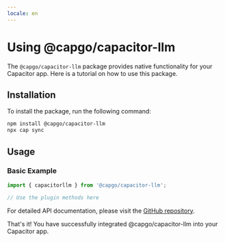 ```yaml
---
locale: en
---
```

# Using @capgo/capacitor-llm

The `@capgo/capacitor-llm` package provides native functionality for your Capacitor app. Here is a tutorial on how to use this package.

## Installation

To install the package, run the following command:

```bash
npm install @capgo/capacitor-llm
npx cap sync
```

## Usage

### Basic Example

```typescript
import { capacitorllm } from '@capgo/capacitor-llm';

// Use the plugin methods here
```

For detailed API documentation, please visit the [GitHub repository](https://github.com/Cap-go/capacitor-llm).

That's it! You have successfully integrated @capgo/capacitor-llm into your Capacitor app.

